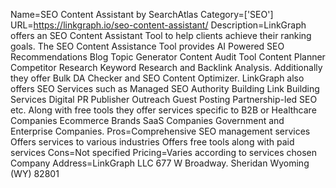Name=SEO Content Assistant by SearchAtlas
Category=['SEO']
URL=https://linkgraph.io/seo-content-assistant/
Description=LinkGraph offers an SEO Content Assistant Tool to help clients achieve their ranking goals. The SEO Content Assistance Tool provides AI Powered SEO Recommendations Blog Topic Generator Content Audit Tool Content Planner Competitor Research Keyword Research and Backlink Analysis. Additionally they offer Bulk DA Checker and SEO Content Optimizer. LinkGraph also offers SEO Services such as Managed SEO Authority Building Link Building Services Digital PR Publisher Outreach Guest Posting Partnership-led SEO etc. Along with free tools they offer services specific to B2B or Healthcare Companies Ecommerce Brands SaaS Companies Government and Enterprise Companies.
Pros=Comprehensive SEO management services Offers services to various industries Offers free tools along with paid services
Cons=Not specified
Pricing=Varies according to services chosen
Company Address=LinkGraph LLC 677 W Broadway. Sheridan Wyoming (WY) 82801
